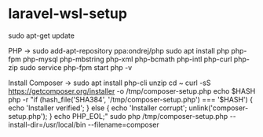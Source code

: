 # laravel-wsl-setup

sudo apt-get update

PHP ->
sudo add-apt-repository ppa:ondrej/php
sudo apt install php php-fpm php-mysql php-mbstring php-xml php-bcmath php-intl php-curl php-zip
sudo service php-fpm start
php -v


Install Composer ->
sudo apt install php-cli unzip
cd ~
curl -sS https://getcomposer.org/installer -o /tmp/composer-setup.php
echo $HASH
php -r "if (hash_file('SHA384', '/tmp/composer-setup.php') === '$HASH') { echo 'Installer verified'; } else { echo 'Installer corrupt'; unlink('composer-setup.php'); } echo PHP_EOL;"
sudo php /tmp/composer-setup.php --install-dir=/usr/local/bin --filename=composer


